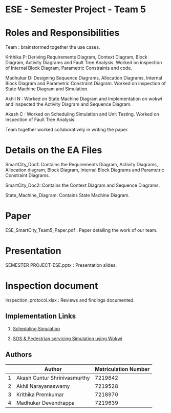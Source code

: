 # ESE - Semester Project - Team 5

# Roles and Responsibilities
Team : brainstormed together the use cases.

Krithika P: Deriving Requirements Diagram, Context Diagram, Block Diagram, Activity Diagrams and Fault Tree Analysis. 
            Worked on inspection of Internal Block Diagram, Parametric Constraints and code.
            
Madhukar D: Designing Sequence Diagrams, Allocation Diagrams, Internal Block Diagram and Parametric Constraint Diagram.
            Worked on inspection of State Machine Diagram and Simulation.

Akhil N   : Worked on State Machine Diagram and Implementation on wokwi and inspected the Activity Diagram and Sequence Diagram.

Akash C   : Worked on Scheduling Simulation and Unit Testing.
            Worked on Inspection of Fault Tree Analysis.
            
Team together worked collaboratively in writing the paper.

# Details on the EA Files
SmartCity_Doc1: Contains the Requirements Diagram, Activity Diagrams, Allocation diagram, Block Diagram, Internal Block Diagrams and Parametric Constraint Diagrams.

SmartCity_Doc2: Contains the Context Diagram and Sequence Diagrams.

State_Machine_Diagram: Contains State Machine Diagram.

# Paper
ESE_SmartCity_Team5_Paper.pdf : Paper detailing the work of our team.

# Presentation
SEMESTER PROJECT-ESE.pptx : Presentation slides.

# Inspection document
Inspection_protocol.xlsx : Reviews and findings documented.

## Implementation Links
1. [Scheduling Simulation](https://wokwi.com/projects/387018496716680193)

1. [SOS & Pedestrian servicing Simulation using Wokwi](https://wokwi.com/projects/387851603127754753)

## Authors
| | Author | Matriculation Number |
| - | ------ | -------------------- |
| 1 | Akash Cuntur Shrinivasmurthy | 7219642 |
| 2 | Akhil Narayanaswamy | 7219528 |
| 3 | Krithika Premkumar | 7218970 |
| 4 | Madhukar Devendrappa  | 7219639 |

